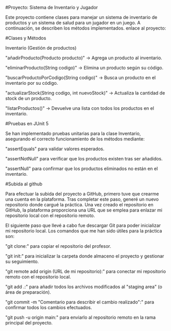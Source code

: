 #Proyecto: Sistema de Inventario y Jugador

Este proyecto contiene clases para manejar un sistema de inventario de productos y un sistema de salud para un jugador en un juego. A continuación, se describen los métodos implementados. enlace al proyecto:

#Clases y Métodos

Inventario (Gestión de productos)

"añadirProducto(Producto producto)" → Agrega un producto al inventario.

"eliminarProducto(String codigo)" → Elimina un producto según su código.

"buscarProductoPorCodigo(String codigo)" → Busca un producto en el inventario por su código.

"actualizarStock(String codigo, int nuevoStock)" → Actualiza la cantidad de stock de un producto.

"listarProductos()" → Devuelve una lista con todos los productos en el inventario.


#Pruebas en JUnit 5

Se han implementado pruebas unitarias para la clase Inventario, asegurando el correcto funcionamiento de los métodos mediante:

"assertEquals" para validar valores esperados.

"assertNotNull" para verificar que los productos existen tras ser añadidos.

"assertNull" para confirmar que los productos eliminados no están en el inventario.


#Subida al github

Para efectuar la subida del proyecto a GitHub, primero tuve que crearme una cuenta en la plataforma. Tras completar este paso, generé un nuevo repositorio donde cargué la práctica. Una vez creado el repositorio en GitHub, la plataforma proporciona una URL que se emplea para enlazar mi repositorio local con el repositorio remoto.

El siguiente paso que llevé a cabo fue descargar Git para poder inicializar mi repositorio local. Los comandos que me han sido útiles para la práctica son:

"git clone:" para copiar el repositorio del profesor.

"git init:" para inicializar la carpeta donde almaceno el proyecto y gestionar su seguimiento.

"git remote add origin (URL de mi repositorio):" para conectar mi repositorio remoto con el repositorio local.

"git add .:" para añadir todos los archivos modificados al "staging area" (o área de preparación).

"git commit -m "Comentario para describir el cambio realizado":" para confirmar todos los cambios efectuados.

"git push -u origin main:" para enviarlo al repositorio remoto en la rama principal del proyecto.

